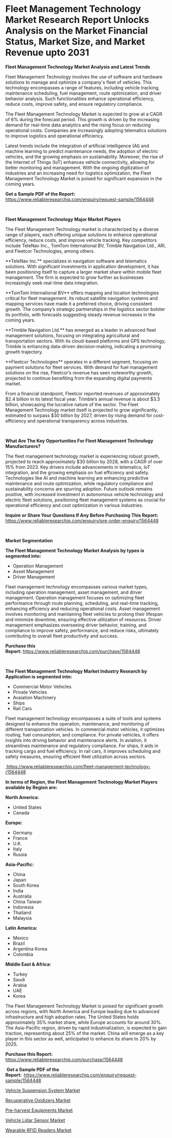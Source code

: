 <p><h1>Fleet Management Technology Market Research Report Unlocks Analysis on the Market Financial Status, Market Size, and Market Revenue upto 2031</h1></p><p><strong>Fleet Management Technology Market Analysis and Latest Trends</strong></p>
<p><p>Fleet Management Technology involves the use of software and hardware solutions to manage and optimize a company's fleet of vehicles. This technology encompasses a range of features, including vehicle tracking, maintenance scheduling, fuel management, route optimization, and driver behavior analysis. Such functionalities enhance operational efficiency, reduce costs, improve safety, and ensure regulatory compliance.</p><p>The Fleet Management Technology Market is expected to grow at a CAGR of 6% during the forecast period. This growth is driven by the increasing demand for real-time data analytics and the rising focus on reducing operational costs. Companies are increasingly adopting telematics solutions to improve logistics and operational efficiency.</p><p>Latest trends include the integration of artificial intelligence (AI) and machine learning to predict maintenance needs, the adoption of electric vehicles, and the growing emphasis on sustainability. Moreover, the rise of the Internet of Things (IoT) enhances vehicle connectivity, allowing for better monitoring and management. With the ongoing digitization of industries and an increasing need for logistics optimization, the Fleet Management Technology Market is poised for significant expansion in the coming years.</p></p>
<p><strong>Get a Sample PDF of the Report:&nbsp;</strong> <a href="https://www.reliableresearchiq.com/enquiry/request-sample/1564448?utm_campaign=1123&utm_medium=2&utm_source=Github&utm_content=ia&utm_term=01112024&utm_id=fleet-management-technology">https://www.reliableresearchiq.com/enquiry/request-sample/1564448</a></p>
<p>&nbsp;</p>
<p><strong>Fleet Management Technology Major Market Players</strong></p>
<p><p>The Fleet Management Technology market is characterized by a diverse range of players, each offering unique solutions to enhance operational efficiency, reduce costs, and improve vehicle tracking. Key competitors include TeleNav Inc., TomTom International BV, Trimble Navigation Ltd., ARI, and Fleetcor Technologies, among others.</p><p>**TeleNav Inc.** specializes in navigation software and telematics solutions. With significant investments in application development, it has been positioning itself to capture a larger market share within mobile fleet management. The firm is expected to grow further as businesses increasingly seek real-time data integration.</p><p>**TomTom International BV** offers mapping and location technologies critical for fleet management. Its robust satellite navigation systems and mapping services have made it a preferred choice, driving consistent growth. The company’s strategic partnerships in the logistics sector bolster its portfolio, with forecasts suggesting steady revenue increases in the coming years.</p><p>**Trimble Navigation Ltd.** has emerged as a leader in advanced fleet management solutions, focusing on integrating agricultural and transportation sectors. With its cloud-based platforms and GPS technology, Trimble is enhancing data-driven decision-making, indicating a promising growth trajectory.</p><p>**Fleetcor Technologies** operates in a different segment, focusing on payment solutions for fleet services. With demand for fuel management solutions on the rise, Fleetcor’s revenue has seen noteworthy growth, projected to continue benefiting from the expanding digital payments market.</p><p>From a financial standpoint, Fleetcor reported revenues of approximately $2.4 billion in its latest fiscal year. Trimble’s annual revenue is about $3.3 billion, showcasing the lucrative nature of the sector. The Fleet Management Technology market itself is projected to grow significantly, estimated to surpass $30 billion by 2027, driven by rising demand for cost-efficiency and operational transparency across industries.</p></p>
<p>&nbsp;</p>
<p><strong>What Are The Key Opportunities For Fleet Management Technology Manufacturers?</strong></p>
<p><p>The fleet management technology market is experiencing robust growth, projected to reach approximately $30 billion by 2028, with a CAGR of over 15% from 2023. Key drivers include advancements in telematics, IoT integration, and the growing emphasis on fuel efficiency and safety. Technologies like AI and machine learning are enhancing predictive maintenance and route optimization, while regulatory compliance and sustainability concerns are spurring adoption. Future outlook remains positive, with increased investment in autonomous vehicle technology and electric fleet solutions, positioning fleet management systems as crucial for operational efficiency and cost optimization in various industries.</p></p>
<p><strong>Inquire or Share Your Questions If Any Before Purchasing This Report:</strong> <a href="https://www.reliableresearchiq.com/enquiry/pre-order-enquiry/1564448?utm_campaign=1123&utm_medium=2&utm_source=Github&utm_content=ia&utm_term=01112024&utm_id=fleet-management-technology">https://www.reliableresearchiq.com/enquiry/pre-order-enquiry/1564448</a></p>
<p>&nbsp;</p>
<p><strong>Market Segmentation</strong></p>
<p><strong>The Fleet Management Technology Market Analysis by types is segmented into:</strong></p>
<p><ul><li>Operation Management</li><li>Asset Management</li><li>Driver Management</li></ul></p>
<p><p>Fleet management technology encompasses various market types, including operation management, asset management, and driver management. Operation management focuses on optimizing fleet performance through route planning, scheduling, and real-time tracking, enhancing efficiency and reducing operational costs. Asset management involves monitoring and maintaining fleet vehicles to prolong their lifespan and minimize downtime, ensuring effective utilization of resources. Driver management emphasizes overseeing driver behavior, training, and compliance to improve safety, performance, and reduce risks, ultimately contributing to overall fleet productivity and success.</p></p>
<p><strong>Purchase this Report:&nbsp;</strong><a href="https://www.reliableresearchiq.com/purchase/1564448?utm_campaign=1123&utm_medium=2&utm_source=Github&utm_content=ia&utm_term=01112024&utm_id=fleet-management-technology">https://www.reliableresearchiq.com/purchase/1564448</a></p>
<p>&nbsp;</p>
<p><strong>The Fleet Management Technology Market Industry Research by Application is segmented into:</strong></p>
<p><ul><li>Commercial Motor Vehicles</li><li>Private Vehicles</li><li>Avaiation Machinery</li><li>Ships</li><li>Rail Cars</li></ul></p>
<p><p>Fleet management technology encompasses a suite of tools and systems designed to enhance the operation, maintenance, and monitoring of different transportation vehicles. In commercial motor vehicles, it optimizes routing, fuel consumption, and compliance. For private vehicles, it offers insights into driving behavior and maintenance alerts. In aviation, it streamlines maintenance and regulatory compliance. For ships, it aids in tracking cargo and fuel efficiency. In rail cars, it improves scheduling and safety measures, ensuring efficient fleet utilization across sectors.</p></p>
<p><a href="https://www.reliableresearchiq.com/fleet-management-technology-r1564448?utm_campaign=1123&utm_medium=2&utm_source=Github&utm_content=ia&utm_term=01112024&utm_id=fleet-management-technology">&nbsp;https://www.reliableresearchiq.com/fleet-management-technology-r1564448</a></p>
<p><strong>In terms of Region, the Fleet Management Technology Market Players available by Region are:</strong></p>
<p>
    <p> <strong> North America: </strong>
        <ul>
            <li>United States</li>
            <li>Canada</li>
        </ul>
        </p> 
    <p> <strong> Europe: </strong>
        <ul>
            <li>Germany</li>
            <li>France</li>
            <li>U.K.</li>
            <li>Italy</li>
            <li>Russia</li>
        </ul>
        </p> 
    <p> <strong> Asia-Pacific: </strong>
        <ul>
            <li>China</li>
            <li>Japan</li>
            <li>South Korea</li>
            <li>India</li>
            <li>Australia</li>
            <li>China Taiwan</li>
            <li>Indonesia</li>
            <li>Thailand</li>
            <li>Malaysia</li>
        </ul>
        </p> 
    <p> <strong> Latin America: </strong>
        <ul>
            <li>Mexico</li>
            <li>Brazil</li>
            <li>Argentina Korea</li>
            <li>Colombia</li>
        </ul>
        </p> 
    <p> <strong> Middle East & Africa: </strong>
        <ul>
            <li>Turkey</li>
            <li>Saudi</li>
            <li>Arabia</li>
            <li>UAE</li>
            <li>Korea</li>
        </ul>
    </p>
    </p>
<p><p>The Fleet Management Technology Market is poised for significant growth across regions, with North America and Europe leading due to advanced infrastructure and high adoption rates. The United States holds approximately 35% market share, while Europe accounts for around 30%. The Asia-Pacific region, driven by rapid industrialization, is expected to gain traction, representing about 25% of the market. China will emerge as a key player in this sector as well, anticipated to enhance its share to 20% by 2025.</p></p>
<p><strong>Purchase this Report: </strong><a href="https://www.reliableresearchiq.com/purchase/1564448?utm_campaign=1123&utm_medium=2&utm_source=Github&utm_content=ia&utm_term=01112024&utm_id=fleet-management-technology">https://www.reliableresearchiq.com/purchase/1564448</a></p>
<p>&nbsp;<strong>Get a Sample PDF of the Report:&nbsp;&nbsp;</strong><a href="https://www.reliableresearchiq.com/enquiry/request-sample/1564448?utm_campaign=1123&utm_medium=2&utm_source=Github&utm_content=ia&utm_term=01112024&utm_id=fleet-management-technology">https://www.reliableresearchiq.com/enquiry/request-sample/1564448</a></p>
<p><strong></strong></p>
<p><p><a href="https://github.com/brittroma9i/Market-Research-Report-List-1/blob/main/vehicle-suspension-system-market.md?utm_campaign=1123&utm_medium=2&utm_source=Github&utm_content=ia&utm_term=01112024&utm_id=fleet-management-technology">Vehicle Suspension System Market</a></p><p><a href="https://issuu.com/reportprime-2/docs/recuperative-oxidizers-market-size-_f52276ba3101ae?utm_campaign=1123&utm_medium=2&utm_source=Github&utm_content=ia&utm_term=01112024&utm_id=fleet-management-technology">Recuperative Oxidizers Market</a></p><p><a href="https://www.linkedin.com/pulse/pre-harvest-equipments-market-research-report-2024-2031-startagem-eemoc?utm_campaign=1123&utm_medium=2&utm_source=Github&utm_content=ia&utm_term=01112024&utm_id=fleet-management-technology">Pre-harvest Equipments Market</a></p><p><a href="https://github.com/eleanore16mal/Market-Research-Report-List-1/blob/main/vehicle-lidar-sensor-market.md?utm_campaign=1123&utm_medium=2&utm_source=Github&utm_content=ia&utm_term=01112024&utm_id=fleet-management-technology">Vehicle Lidar Sensor Market</a></p><p><a href="https://issuu.com/reportprime-2/docs/wearable-rfid-readers-market-size-2_f117822f8e98c2?utm_campaign=1123&utm_medium=2&utm_source=Github&utm_content=ia&utm_term=01112024&utm_id=fleet-management-technology">Wearable RFID Readers Market</a></p></p>
